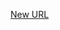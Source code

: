 



[New URL](../file-___home_harshil_Desktop_open-source_palisadoes_talawa_lib_services_comment_service/)


